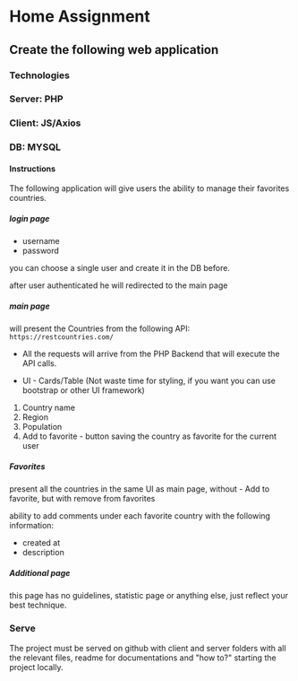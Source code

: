 # Home Assignment

## Create the following web application

### Technologies

### Server: PHP

### Client: JS/Axios

### DB: MYSQL

#### Instructions

The following application will give users the ability to manage their favorites countries.

##### login page

- username
- password

you can choose a single user and create it in the DB before.

after user authenticated he will redirected to the main page

##### main page

will present the Countries from the following API: `https://restcountries.com/`

- All the requests will arrive from the PHP Backend that will execute the API calls.

- UI - Cards/Table (Not waste time for styling, if you want you can use bootstrap or other UI framework)

1. Country name
2. Region
3. Population
4. Add to favorite - button saving the country as favorite for the current user

##### Favorites

present all the countries in the same UI as main page, without - Add to favorite, but with remove from favorites

ability to add comments under each favorite country with the following information:

- created at
- description

##### Additional page

this page has no guidelines, statistic page or anything else, just reflect your best technique.

### Serve

The project must be served on github with client and server folders with all the relevant files, readme for documentations and "how to?" starting the project locally.
